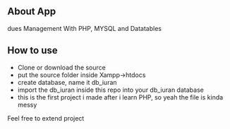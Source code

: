 ## About App

dues Management With PHP, MYSQL and Datatables

## How to use

- Clone or download the source
- put the source folder inside Xampp->htdocs
- create database, name it db_iuran
- import the db_iuran inside this repo into your db_iuran database
- this is the first project i made after i learn PHP, so yeah the file is kinda messy


Feel free to extend project
